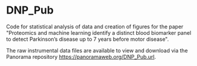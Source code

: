 # DNP_Pub

Code for statistical analysis of data and creation of figures for the paper "Proteomics and machine learning identify a distinct blood biomarker panel to detect Parkinson’s disease up to 7 years before motor disease".

The raw instrumental data files are available to view and download via the Panorama repository https://panoramaweb.org/DNP_Pub.url.
